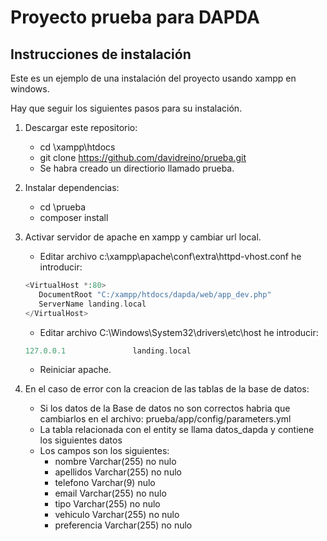 Proyecto prueba para DAPDA
==========================

Instrucciones de instalación
----------------------------

Este es un ejemplo de una instalación del proyecto usando xampp en windows.

Hay que seguir los siguientes pasos para su instalación.

 1. Descargar este repositorio:
    * cd \xampp\htdocs
    * git clone https://github.com/davidreino/prueba.git
    * Se habra creado un directiorio llamado prueba.
 
 2. Instalar dependencias:
    
    * cd \prueba
    * composer install
  
 3. Activar servidor de apache en xampp y cambiar url local.
    
    * Editar archivo c:\xampp\apache\conf\extra\httpd-vhost.conf he introducir:
    
    ```php
    <VirtualHost *:80>
       DocumentRoot "C:/xampp/htdocs/dapda/web/app_dev.php"
       ServerName landing.local
    </VirtualHost>
    ```
    * Editar archivo C:\Windows\System32\drivers\etc\host he introducir:
    
    ```php
    127.0.0.1               landing.local
    ```
    * Reiniciar apache.
    
4. En el caso de error con la creacion de las tablas de la base de datos:

   * Si los datos de la Base de datos no son correctos habria que cambiarlos en el archivo:
   prueba/app/config/parameters.yml
   * La tabla relacionada con el entity se llama datos_dapda y contiene los siguientes datos
   * Los campos son los siguientes:
      - nombre Varchar(255) no nulo
      - apellidos Varchar(255) no nulo
      - telefono Varchar(9) nulo
      - email Varchar(255) no nulo
      - tipo Varchar(255) no nulo
      - vehiculo Varchar(255) no nulo
      - preferencia Varchar(255) no nulo
